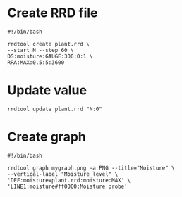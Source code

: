 # Create RRD file

```
#!/bin/bash

rrdtool create plant.rrd \
--start N --step 60 \
DS:moisture:GAUGE:300:0:1 \
RRA:MAX:0.5:5:3600
```

# Update value

```
rrdtool update plant.rrd "N:0"
```

# Create graph

```
#!/bin/bash

rrdtool graph mygraph.png -a PNG --title="Moisture" \
--vertical-label "Moisture level" \
'DEF:moisture=plant.rrd:moisture:MAX' \
'LINE1:moisture#ff0000:Moisture probe'
```